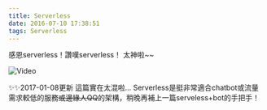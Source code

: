 ```yaml
---
title: Serverless
date: 2016-07-10 17:38:51
tags: Serverless
---
```

感恩serverless！讚嘆serverless！
太神啦~~

<!--more-->
![Video](http://i.imgur.com/8fVDCdt.gif)

:sparkles::sparkles:2017-01-08更新
這篇實在太混啦...
Serverless是挺非常適合chatbot或流量需求較低的服務~~或邊緣人QQ~~的架構，稍晚再補上一篇serveless+bot的手把手！
